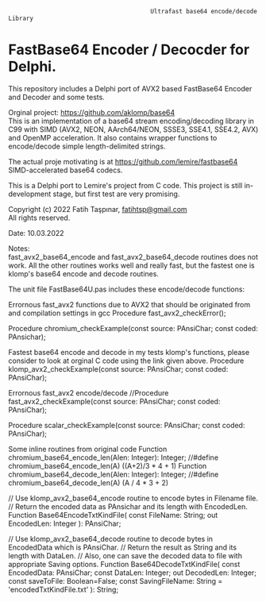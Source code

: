                                             Ultrafast base64 encode/decode Library                

# FastBase64 Encoder / Decocder for Delphi.

This repository includes a Delphi port of AVX2 based FastBase64 Encoder and Decoder and some tests.
                                                                              

                                                                              
Orginal project: https://github.com/aklomp/base64                            
This is an implementation of a base64 stream encoding/decoding library in C99 with SIMD (AVX2, NEON, AArch64/NEON, SSSE3, SSE4.1, SSE4.2, AVX) and OpenMP acceleration. It also contains wrapper functions to encode/decode simple length-delimited strings.                                                    

The actual proje motivating is at https://github.com/lemire/fastbase64     
SIMD-accelerated base64 codecs.                                              
                                                                            
This is a Delphi port to Lemire's project from C code. This project is still in-development stage, but first test are very promising.
                                                                          
Copyright (c) 2022 Fatih Taşpınar, fatihtsp@gmail.com                     
All rights reserved.                                                      
                                                                          
Date: 10.03.2022                                                          
                                                                          
Notes:                                                                    
fast_avx2_base64_encode and fast_avx2_base64_decode routines does not work. All the other routines works well and really fast, but the fastest one is klomp's base64 encode and decode routines.


The unit file FastBase64U.pas includes these encode/decode functions:

Errornous fast_avx2 functions due to AVX2 that should be originated from and compilation settings in gcc
Procedure fast_avx2_checkError();

Procedure chromium_checkExample(const source: PAnsiChar; const coded: PAnsichar);

Fastest base64 encode and decode in my tests klomp's functions, please consider to look at orginal C code using the link given above.
Procedure klomp_avx2_checkExample(const source: PAnsiChar; const coded: PAnsiChar);

Errornous  fast_avx2 encode/decode
//Procedure fast_avx2_checkExample(const source: PAnsiChar; const coded: PAnsiChar);

Procedure scalar_checkExample(const source: PAnsiChar; const coded: PAnsiChar);

Some inline routines from original code
Function chromium_base64_encode_len(Alen: Integer): Integer; //#define chromium_base64_encode_len(A) ((A+2)/3 * 4 + 1)
Function chromium_base64_decode_len(Alen: Integer): Integer; //#define chromium_base64_decode_len(A) (A / 4 * 3 + 2)


// Use klomp_avx2_base64_encode routine to encode bytes in Filename file.
// Return the encoded data as PAnsichar and its length with EncodedLen.
Function Base64EncodeTxtKindFile( const FileName: String; out EncodedLen: Integer ): PAnsiChar;

// Use klomp_avx2_base64_decode routine to decode bytes in EncodedData which is PAnsiChar.
// Return the result as String and its length with DataLen.
// Also, one can save the decoded data to file with appropriate Saving options.
Function Base64DecodeTxtKindFile( const EncodedData: PAnsiChar; const DataLen: Integer;
                                  out DecodedLen: Integer;
                                  const saveToFile: Boolean=False;
                                  const SavingFileName: String = 'encodedTxtKindFile.txt' ): String;
